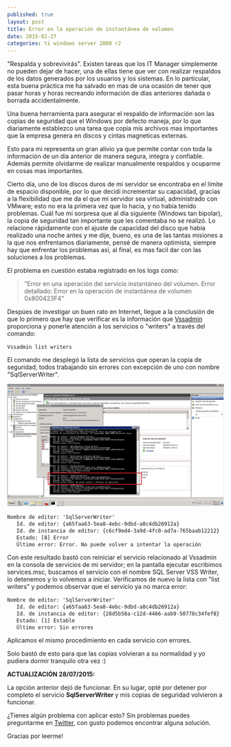 ```yaml
---
published: true
layout: post
title: Error en la operación de instantánea de volumen
date: 2015-02-27
categories: ti windows server 2008 r2 
---
```


"Respalda y sobrevivirás". Existen tareas que los IT Manager simplemente no pueden dejar de hacer, una de ellas tiene que ver con realizar respaldos de los datos generados por los usuarios y los sistemas. En lo particular, esta buena práctica me ha salvado en mas de una ocasión de tener que pasar horas y horas recreando información de días anteriores dañada o borrada accidentalmente.

Una buena herramienta para asegurar el respaldo de información son las copias de seguridad que el Windows por defecto maneja, por lo que diariamente establezco una tarea que copia mis archivos mas importantes que la empresa genera en discos y cintas magneticas externas.

Esto para mi representa un gran alivio ya que permite contar con toda la información de un día anterior de manera segura, integra y confiable. Además permite olvidarme de realizar manualmente respaldos y ocuparme en cosas mas importantes.

Cierto día, uno de los discos duros de mi servidor se encontraba en el límite de espacio disponible, por lo que decidí incrementar su capacidad, gracias a la flexibilidad que me da el que mi servidor sea virtual, administrado con VMware; esto no era la primera vez que lo hacia, y no habia tenido problemas. Cuál fue mi sorpresa que al día siguiente (Windows tan bipolar), la copia de seguridad tan importante que les comentaba no se realizó. Lo relacione rápidamente con el ajuste de capacidad del disco que habia realizado una noche antes y me dije, bueno, es una de las tantas misiones a la que nos enfrentamos diariamente, pensé de manera optimista, siempre hay que enfrentar los problemas así, al final, es mas facil dar con las soluciones a los problemas.

El problema en cuestión estaba registrado en los logs como: 

> "Error en una operación del servicio instantáneo del volumen. Error detallado: Error en la operación de instantánea de volumen 0x800423F4"

Despúes de investigar un buen rato en Internet, llegue a la conclusión de que lo primero que hay que verificar es la información que [Vssadmin](https://technet.microsoft.com/en-us/library/cc754968.aspx) proporciona y ponerle atención a los servicios o "writers" a través del comando:

``` console
Vssadmin list writers
```

El comando me desplegó la lista de servicios que operan la copia de seguridad, todos trabajando sin errores con excepción de uno con nombre "SqlServerWriter".

<img src="/img/sqlserverwriter-error.png" width="600">

``` console
Nombre de editor: 'SqlServerWriter'
   Id. de editor: {a65faa63-5ea8-4ebc-9dbd-a0c4db26912a}
   Id. de instancia de editor: {c6cf9ed4-3a9d-4fc0-ad7a-765baab12212}
   Estado: [8] Error
   Último error: Error. No puede volver a intentar la operación
```

Con este resultado bastó con reiniciar el servicio relacionado al Vssadmin en la consola de servicios de mi servidor; en la pantalla ejecutar escribimos services.msc, buscamos el servicio con el nombre SQL Server VSS Writer, lo detenemos y lo volvemos a iniciar. Verificamos de nuevo la lista con "list writers" y podemos observar que el servicio ya no marca error:

``` console
Nombre de editor: 'SqlServerWriter'
   Id. de editor: {a65faa63-5ea8-4ebc-9dbd-a0c4db26912a}
   Id. de instancia de editor: {28d5b58a-c12d-4466-aab9-50778c34fef8}
   Estado: [1] Estable
   Último error: Sin errores
```

Aplicamos el mismo procedimiento en cada servicio con errores.

Solo bastó de esto para que las copias volvieran a su normalidad y yo pudiera dormir tranquilo otra vez :)

__ACTUALIZACIÓN 28/07/2015:__

La opción anterior dejó de funcionar. En su lugar, opté por detener por completo el servicio **SqlServerWriter** y mis copias de seguridad volvieron a funcionar.


¿Tienes algún problema con aplicar esto? Sin problemas puedes preguntarme en [Twitter](http://twitter.com/JoseRobertoMx), con gusto podemos encontrar alguna solución.

Gracias por leerme! 